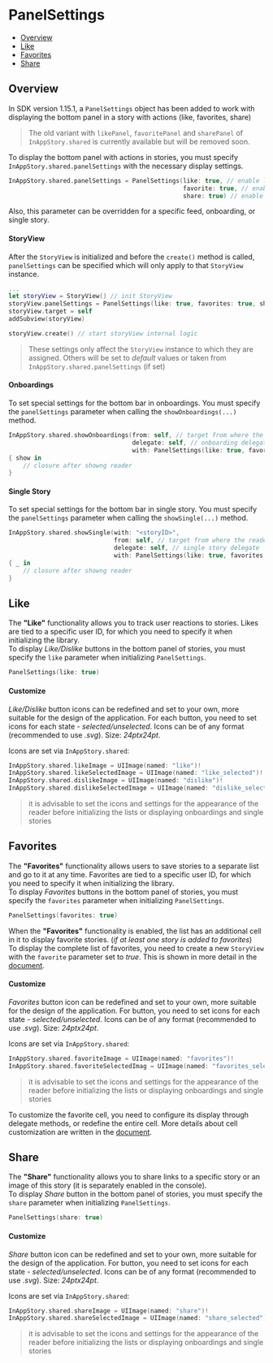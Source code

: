 # PanelSettings

* [Overview](https://github.com/inappstory/ios-sdk/blob/main/Samples/PanelSettings.md#overview)
* [Like](https://github.com/inappstory/ios-sdk/blob/main/Samples/PanelSettings.md#like)
* [Favorites](https://github.com/inappstory/ios-sdk/blob/main/Samples/PanelSettings.md#favorites)
* [Share](https://github.com/inappstory/ios-sdk/blob/main/Samples/PanelSettings.md#share)

## Overview

In SDK version 1.15.1, a `PanelSettings` object has been added to work with displaying the bottom panel in a story with actions (like, favorites, share)

> The old variant with `likePanel`, `favoritePanel` and `sharePanel` of `InAppStory.shared` is currently available but will be removed soon.

To display the bottom panel with actions in stories, you must specify `InAppStory.shared.panelSettings` with the necessary display settings.

```swift
InAppStory.shared.panelSettings = PanelSettings(like: true, // enable like functional
                                                favorite: true, // enable favorites functional
                                                share: true) // enable share functional
```

Also, this parameter can be overridden for a specific feed, onboarding, or single story.

#### StoryView

After the `StoryView` is initialized and before the `create()` method is called, `panelSettings` can be specified which will only apply to that `StoryView` instance.

```swift
...
let storyView = StoryView() // init StoryView
storyView.panelSettings = PanelSettings(like: true, favorites: true, share: true) // set panel settings
storyView.target = self
addSubview(storyView)

storyView.create() // start storyView internal logic 
```

> These settings only affect the `StoryView` instance to which they are assigned. Others will be set to *default* values or taken from `InAppStory.shared.panelSettings` (if set)

#### Onboardings

To set special settings for the bottom bar in onboardings. You must specify the `panelSettings` parameter when calling the `showOnboardings(...)` method.

```swift
InAppStory.shared.showOnboardings(from: self, // target from where the reader will be shown
                                  delegate: self, // onboarding delegate
                                  with: PanelSettings(like: true, favorites: true, share: true)) // custom panel settings
{ show in
    // closure after showng reader
}
```

#### Single Story

To set special settings for the bottom bar in single story. You must specify the `panelSettings` parameter when calling the `showSingle(...)` method.

```swift
InAppStory.shared.showSingle(with: "<storyID>",
                             from: self, // target from where the reader will be shown
                             delegate: self, // single story delegate
                             with: PanelSettings(like: true, favorites: true, share: true)) // custom panel settings
{ _ in
    // closure after showng reader
}
```

## Like

The **"Like"** functionality allows you to track user reactions to stories. Likes are tied to a specific user ID, for which you need to specify it when initializing the library.  
To display *Like/Dislike* buttons in the bottom panel of stories, you must specify the `like` parameter when initializing `PanelSettings`.

```swift
PanelSettings(like: true)
```

#### Customize

*Like/Dislike* button icons can be redefined and set to your own, more suitable for the design of the application. For each button, you need to set icons for each state - *selected/unselected*. Icons can be of any format (recommended to use *.svg*). Size: *24ptx24pt*.

Icons are set via `InAppStory.shared`:

```swift
InAppStory.shared.likeImage = UIImage(named: "like")!
InAppStory.shared.likeSelectedImage = UIImage(named: "like_selected")!
InAppStory.shared.dislikeImage = UIImage(named: "dislike")!
InAppStory.shared.dislikeSelectedImage = UIImage(named: "dislike_selected")!
```

>it is advisable to set the icons and settings for the appearance of the reader before initializing the lists or displaying onboardings and single stories

## Favorites

The **"Favorites"** functionality allows users to save stories to a separate list and go to it at any time. Favorites are tied to a specific user ID, for which you need to specify it when initializing the library.  
To display *Favorites* buttons in the bottom panel of stories, you must specify the `favorites` parameter when initializing `PanelSettings`.

```swift
PanelSettings(favorites: true)
```

When the **"Favorites"** functionality is enabled, the list has an additional cell in it to display favorite stories. (*if at least one story is added to favorites*)  
To display the complete list of favorites, you need to create a new `StoryView` with the `favorite` parameter set to *true*. This is shown in more detail in the [document](https://github.com/inappstory/ios-sdk/blob/main/Samples/Favorites.md).

#### Customize

*Favorites* button icon can be redefined and set to your own, more suitable for the design of the application. For button, you need to set icons for each state - *selected/unselected*. Icons can be of any format (recommended to use *.svg*). Size: *24ptx24pt*.

Icons are set via `InAppStory.shared`:

```swift
InAppStory.shared.favoriteImage = UIImage(named: "favorites")!
InAppStory.shared.favoriteSelectedImag = UIImage(named: "favorites_selected")!
```

>it is advisable to set the icons and settings for the appearance of the reader before initializing the lists or displaying onboardings and single stories

To customize the favorite cell, you need to configure its display through delegate methods, or redefine the entire cell. More details about cell customization are written in the [document](https://github.com/inappstory/ios-sdk/blob/main/Samples/CustomCell.md#customization-via-storycellprotocol-and-favoritecellprotocol).

## Share

The **"Share"** functionality allows you to share links to a specific story or an image of this story (it is separately enabled in the console).  
To display *Share* button in the bottom panel of stories, you must specify the `share` parameter when initializing `PanelSettings`.

```swift
PanelSettings(share: true)
```

#### Customize

*Share* button icon can be redefined and set to your own, more suitable for the design of the application. For button, you need to set icons for each state - *selected/unselected*. Icons can be of any format (recommended to use *.svg*). Size: *24ptx24pt*.

Icons are set via `InAppStory.shared`:

```swift
InAppStory.shared.shareImage = UIImage(named: "share")!
InAppStory.shared.shareSelectedImage = UIImage(named: "share_selected")!
```

>it is advisable to set the icons and settings for the appearance of the reader before initializing the lists or displaying onboardings and single stories